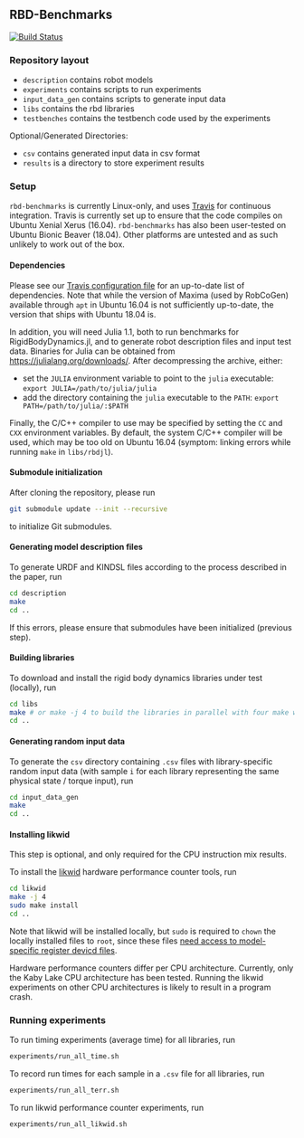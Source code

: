 ## RBD-Benchmarks

[![Build Status](https://travis-ci.org/rbd-benchmarks/rbd-benchmarks.svg?branch=master)](https://travis-ci.org/rbd-benchmarks/rbd-benchmarks)

### Repository layout

* `description` contains robot models
* `experiments` contains scripts to run experiments
* `input_data_gen` contains scripts to generate input data
* `libs` contains the rbd libraries
* `testbenches` contains the testbench code used by the experiments

Optional/Generated Directories:

* `csv` contains generated input data in csv format
* `results` is a directory to store experiment results

### Setup

`rbd-benchmarks` is currently Linux-only, and uses [Travis](https://travis-ci.org/) for continuous integration. Travis is currently set up to ensure that the code compiles on Ubuntu Xenial Xerus (16.04). `rbd-benchmarks` has also been user-tested on Ubuntu Bionic Beaver (18.04). Other platforms are untested and as such unlikely to work out of the box.

#### Dependencies

Please see our [Travis configuration file](.travis.yml) for an up-to-date list of dependencies. Note that while the version of Maxima (used by RobCoGen) available through `apt` in Ubuntu 16.04 is not sufficiently up-to-date, the version that ships with Ubuntu 18.04 is.

In addition, you will need Julia 1.1, both to run benchmarks for RigidBodyDynamics.jl, and to generate robot description files and input test data. Binaries for Julia can be obtained from https://julialang.org/downloads/. After decompressing the archive, either:

* set the `JULIA` environment variable to point to the `julia` executable: `export JULIA=/path/to/julia/julia`
* add the directory containing the `julia` executable to the `PATH`: `export PATH=/path/to/julia/:$PATH`

Finally, the C/C++ compiler to use may be specified by setting the `CC` and `CXX` environment variables. By default, the system C/C++ compiler will be used, which may be too old on Ubuntu 16.04 (symptom: linking errors while running `make` in `libs/rbdjl`).

#### Submodule initialization

After cloning the repository, please run

```bash
git submodule update --init --recursive
```

to initialize Git submodules.

#### Generating model description files

To generate URDF and KINDSL files according to the process described in the paper, run

```bash
cd description
make
cd ..
```

If this errors, please ensure that submodules have been initialized (previous step).

#### Building libraries

To download and install the rigid body dynamics libraries under test (locally), run

```bash
cd libs
make # or make -j 4 to build the libraries in parallel with four make workers
cd ..
```

#### Generating random input data

To generate the `csv` directory containing `.csv` files with library-specific random input data (with sample `i` for each library representing the same physical state / torque input), run

```bash
cd input_data_gen
make
cd ..
```

#### Installing likwid

This step is optional, and only required for the CPU instruction mix results.

To install the [likwid](https://github.com/RRZE-HPC/likwid) hardware performance counter tools, run

```bash
cd likwid
make -j 4
sudo make install
cd ..
```

Note that likwid will be installed locally, but `sudo` is required to `chown` the locally installed files to `root`, since these files [need access to model-specific register devicd files](https://github.com/RRZE-HPC/likwid/wiki/Build#setting-up-access-for-hardware-performance-monitoring).

Hardware performance counters differ per CPU architecture. Currently, only the Kaby Lake CPU architecture has been tested. Running the likwid experiments on other CPU architectures is likely to result in a program crash.

### Running experiments

To run timing experiments (average time) for all libraries, run

```bash
experiments/run_all_time.sh
```

To record run times for each sample in a `.csv` file for all libraries, run

```bash
experiments/run_all_terr.sh
```

To run likwid performance counter experiments, run

```bash
experiments/run_all_likwid.sh
```

